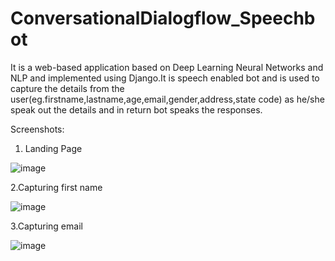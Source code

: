# ConversationalDialogflow_Speechbot

It is a web-based application based on Deep Learning Neural Networks and NLP and implemented using Django.It is speech enabled bot and is used to capture the details from the user(eg.firstname,lastname,age,email,gender,address,state code) as he/she speak out the details and in return bot speaks the responses.



Screenshots:

1. Landing Page

![image](https://user-images.githubusercontent.com/53335754/98672805-63126980-237c-11eb-910b-d9d445d88cd9.png)


2.Capturing first name

![image](https://user-images.githubusercontent.com/53335754/98674829-62c79d80-237f-11eb-92cc-9f02d8b84399.png)


3.Capturing email 

![image](https://user-images.githubusercontent.com/53335754/98674637-1bd9a800-237f-11eb-9e1e-86dae521f8ff.png)

